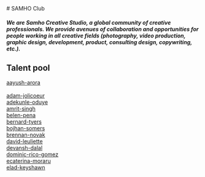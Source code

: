 <!DOCTYPE html>
<html lang="en-US">
  <head>
    <meta charset="UTF-8">
    <meta http-equiv="X-UA-Compatible" content="IE=edge">
    <meta name="viewport" content="width=device-width, initial-scale=1">
    <meta name=”Keywords” Content=”design,creat,设计,山合,picture,图片,art,艺术,软件工具,美图,高清图片,免费图片,tools,photo,photoshop,job,work,招聘求职,资源，项目,people″>
    <title>Talent pool</title>
# SAMHO Club

##### We are Samho Creative Studio, a global community of creative professionals. We provide avenues of collaboration and opportunities for people working in all creative fields (photography, video production, graphic design, development, product, consulting design, copywriting, etc.).

## Talent pool

[aayush-arora](md/people/aayush-arora)<br>	
[adam-jolicoeur](md/people/adam-jolicoeur)	<br>
[adekunle-oduye](md/people/adekunle-oduye)	<br>
[amrit-singh](md/people/amrit-singh)	<br>
[belen-pena](md/people/belen-pena)	<br>
[bernard-tyers](md/people/bernard-tyers)	<br>
[bojhan-somers](md/people/bojhan-somers)	<br>
[brennan-novak](md/people/brennan-novak)	<br>
[david-leuliette](md/people/david-leuliette)	<br>
[devansh-dalal](md/people/devansh-dalal)	<br>
[dominic-rico-gomez](md/people/dominic-rico-gomez)	<br>
[ecaterina-moraru](md/people/ecaterina-moraru)	<br>
[elad-keyshawn](md/people/elad-keyshawn)	<br>